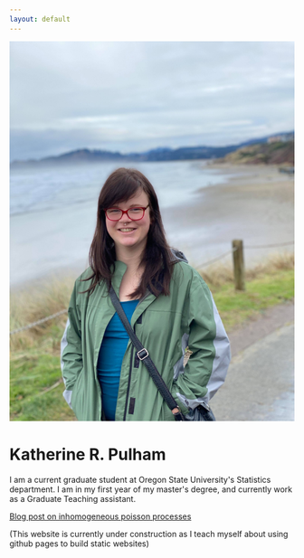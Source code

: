 ```yaml
---
layout: default
---
```


![portrait](/assets/newportrait.jpg)

# Katherine R. Pulham

I am a current graduate student at Oregon State University's Statistics department. I am in my first year of my master's degree, and currently work as a Graduate Teaching assistant. 

[Blog post on inhomogeneous poisson processes](https://krosepulham.github.io/poisson.html)

(This website is currently under construction as I teach myself about using github pages to build static websites)
